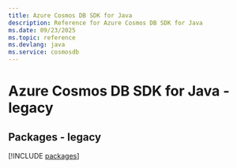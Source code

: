 ```yaml
---
title: Azure Cosmos DB SDK for Java
description: Reference for Azure Cosmos DB SDK for Java
ms.date: 09/23/2025
ms.topic: reference
ms.devlang: java
ms.service: cosmosdb
---
```

# Azure Cosmos DB SDK for Java - legacy
## Packages - legacy
[!INCLUDE [packages](cosmos-db-index.md)]